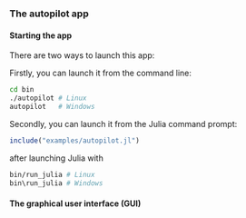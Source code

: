 ### The autopilot app

#### Starting the app
There are two ways to launch this app:

Firstly, you can launch it from the command line:
```bash
cd bin
./autopilot # Linux
autopilot   # Windows
```
Secondly, you can launch it from the Julia command prompt:
```julia
include("examples/autopilot.jl")
```
after launching Julia with
```bash
bin/run_julia # Linux
bin\run_julia # Windows
```

#### The graphical user interface (GUI)